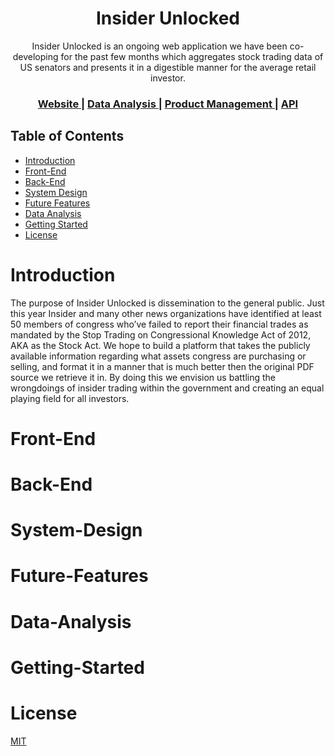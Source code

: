 
<h1 align="center">Insider Unlocked</h1>
<div align="center">
Insider Unlocked is an ongoing web application we have been co-developing for the past few months which aggregates stock trading data of US senators and presents it in a digestible manner for the average retail investor.
</div>
<div align="center">
  <h3>
    <a href="https://insiderunlocked.web.app/">
      Website
    </a>
    <span> | </span>
    <a href="https://github.com/InsiderUnlocked/Insider-Unlocked/blob/main/Data%20Science/notebook.ipynb">
      Data Analysis
    </a>
    <span> | </span>
    <a href="https://github.com/InsiderUnlocked/Insider-Unlocked/tree/main/Product%20Managmento">
      Product Management
    </a>
    <span> | </span>
        <a href="https://github.com/InsiderUnlocked/Insider-Unlocked/tree/main/backend">
      API
    </a>
  </h3>
</div>



## Table of Contents
- [Introduction](#introduction)
- [Front-End](#Front-End)
- [Back-End](#Back-End)
- [System Design](#System-Design)
- [Future Features](#Future-Features)
- [Data Analysis](#Data-Analysis)
- [Getting Started](#Getting-Started)
- [License](#License)

# Introduction
The purpose of Insider Unlocked is dissemination to the general public. Just this year Insider and many other news organizations have identified at least 50 members of congress who’ve failed to report their financial trades as mandated by the Stop Trading on Congressional Knowledge Act of 2012, AKA as the Stock Act. We hope to build a platform that takes the publicly available information regarding what assets congress are purchasing or selling, and format it in a manner that is much better then the original PDF source we retrieve it in. By doing this we envision us battling the wrongdoings of insider trading within the government and creating an equal playing field for all investors.
# Front-End
# Back-End
# System-Design
# Future-Features
# Data-Analysis
# Getting-Started
# License
[MIT](https://tldrlegal.com/license/mit-license)

